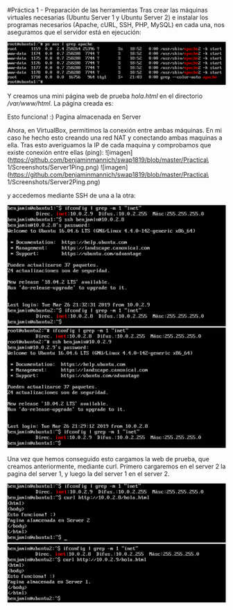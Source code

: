 #Práctica 1 - Preparación de las herramientas
Tras crear las máquinas virtuales necesarias (Ubuntu Server 1 y Ubuntu Server 2) e instalar los programas necesarios (Apache, cURL, SSH, PHP, MySQL) en cada una, nos aseguramos que el servidor está en ejecución:

![imagen](https://github.com/benjaminmannich/swap1819/blob/master/Practica%201/Screenshots/ApacheWorkingServer1.png)

Y creamos una mini página web de prueba *hola.html* en el directorio */var/www/html*. La página creada es:

<html>
<body>
Esto funciona! :)
Pagina almacenada en Server <num server>
</body>
</html>


Ahora, en VirtualBox, permitimos la conexión entre ambas máquinas. En mi caso he hecho esto creando una red NAT y conectando ambas maquinas a ella. 
Tras esto averiguamos la IP de cada maquina y comprobamos que existe conexión entre ellas (ping):
![imagen](https://github.com/benjaminmannich/swap1819/blob/master/Practica\ 1/Screenshots/Server1Ping.png)
![imagen](https://github.com/benjaminmannich/swap1819/blob/master/Practica\ 1/Screenshots/Server2Ping.png)

y accedemos mediante SSH de una a la otra:

![imagen](https://github.com/benjaminmannich/swap1819/blob/master/Practica%201/Screenshots/SSHServer1to2.png)
![imagen](https://github.com/benjaminmannich/swap1819/blob/master/Practica%201/Screenshots/SSHServer2to1.png)

Una vez que hemos conseguido esto cargamos la web de prueba, que creamos anteriormente, mediante curl. Primero cargaremos en el server 2 la pagina del server 1, y luego la del server 1 en el server 2.

![imagen](https://github.com/benjaminmannich/swap1819/blob/master/Practica%201/Screenshots/CurlServer1.png)
![imagen](https://github.com/benjaminmannich/swap1819/blob/master/Practica%201/Screenshots/CURLServer2.png)
